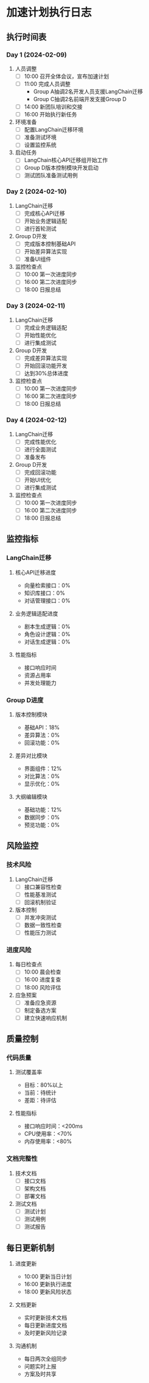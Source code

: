 # 加速计划执行日志

## 执行时间表

### Day 1 (2024-02-09)
1. 人员调整
   - [ ] 10:00 召开全体会议，宣布加速计划
   - [ ] 11:00 完成人员调整
     * Group A抽调2名开发人员支援LangChain迁移
     * Group C抽调2名前端开发支援Group D
   - [ ] 14:00 新团队培训和交接
   - [ ] 16:00 开始执行新任务

2. 环境准备
   - [ ] 配置LangChain迁移环境
   - [ ] 准备测试环境
   - [ ] 设置监控系统

3. 启动任务
   - [ ] LangChain核心API迁移组开始工作
   - [ ] Group D版本控制模块开发启动
   - [ ] 测试团队准备测试用例

### Day 2 (2024-02-10)
1. LangChain迁移
   - [ ] 完成核心API迁移
   - [ ] 开始业务逻辑适配
   - [ ] 进行首轮测试

2. Group D开发
   - [ ] 完成版本控制基础API
   - [ ] 开始差异算法实现
   - [ ] 准备UI组件

3. 监控检查点
   - [ ] 10:00 第一次进度同步
   - [ ] 16:00 第二次进度同步
   - [ ] 18:00 日报总结

### Day 3 (2024-02-11)
1. LangChain迁移
   - [ ] 完成业务逻辑适配
   - [ ] 开始性能优化
   - [ ] 进行集成测试

2. Group D开发
   - [ ] 完成差异算法实现
   - [ ] 开始回滚功能开发
   - [ ] 达到30%总体进度

3. 监控检查点
   - [ ] 10:00 第一次进度同步
   - [ ] 16:00 第二次进度同步
   - [ ] 18:00 日报总结

### Day 4 (2024-02-12)
1. LangChain迁移
   - [ ] 完成性能优化
   - [ ] 进行全面测试
   - [ ] 准备发布

2. Group D开发
   - [ ] 完成回滚功能
   - [ ] 开始UI优化
   - [ ] 进行集成测试

3. 监控检查点
   - [ ] 10:00 第一次进度同步
   - [ ] 16:00 第二次进度同步
   - [ ] 18:00 日报总结

## 监控指标

### LangChain迁移
1. 核心API迁移进度
   - 向量检索接口：0%
   - 知识库接口：0%
   - 对话管理接口：0%

2. 业务逻辑适配进度
   - 剧本生成逻辑：0%
   - 角色设计逻辑：0%
   - 对话生成逻辑：0%

3. 性能指标
   - 接口响应时间
   - 资源占用率
   - 并发处理能力

### Group D进度
1. 版本控制模块
   - 基础API：18%
   - 差异算法：0%
   - 回滚功能：0%

2. 差异对比模块
   - 界面组件：12%
   - 对比算法：0%
   - 显示优化：0%

3. 大纲编辑模块
   - 基础功能：12%
   - 数据同步：0%
   - 预览功能：0%

## 风险监控

### 技术风险
1. LangChain迁移
   - [ ] 接口兼容性检查
   - [ ] 性能基准测试
   - [ ] 回滚机制验证

2. 版本控制
   - [ ] 并发冲突测试
   - [ ] 数据一致性检查
   - [ ] 性能压力测试

### 进度风险
1. 每日检查点
   - [ ] 10:00 晨会检查
   - [ ] 16:00 进度复查
   - [ ] 18:00 风险评估

2. 应急预案
   - [ ] 准备应急资源
   - [ ] 制定备选方案
   - [ ] 建立快速响应机制

## 质量控制

### 代码质量
1. 测试覆盖率
   - 目标：80%以上
   - 当前：待统计
   - 差距：待评估

2. 性能指标
   - 接口响应时间：<200ms
   - CPU使用率：<70%
   - 内存使用率：<80%

### 文档完整性
1. 技术文档
   - [ ] 接口文档
   - [ ] 架构文档
   - [ ] 部署文档

2. 测试文档
   - [ ] 测试计划
   - [ ] 测试用例
   - [ ] 测试报告

## 每日更新机制

1. 进度更新
   - 10:00 更新当日计划
   - 16:00 更新执行进度
   - 18:00 更新风险状态

2. 文档更新
   - 实时更新技术文档
   - 每日更新进度文档
   - 及时更新风险记录

3. 沟通机制
   - 每日两次全组同步
   - 问题实时上报
   - 方案及时共享 